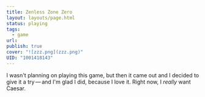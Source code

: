 ```yaml
---
title: Zenless Zone Zero
layout: layouts/page.html
status: playing
tags:
  - game
url: 
publish: true
cover: "![zzz.png](zzz.png)"
UID: "1001418143"
---
```

I wasn't planning on playing this game, but then it came out and I decided to give it a try — and I'm glad I did, because I love it. Right now, I *really* want Caesar.